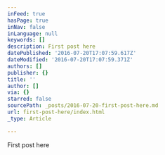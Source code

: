 ```yaml
---
inFeed: true
hasPage: true
inNav: false
inLanguage: null
keywords: []
description: First post here
datePublished: '2016-07-20T17:07:59.617Z'
dateModified: '2016-07-20T17:07:59.371Z'
authors: []
publisher: {}
title: ''
author: []
via: {}
starred: false
sourcePath: _posts/2016-07-20-first-post-here.md
url: first-post-here/index.html
_type: Article

---
```

First post here